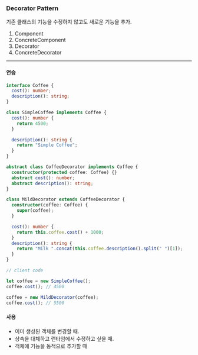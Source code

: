 ### Decorator Pattern

기존 클래스의 기능을 수정하지 않고도 새로운 기능을 추가.

1. Component
2. ConcreteComponent
3. Decorator
4. ConcreteDecorator

---

#### 연습

```ts
interface Coffee {
  cost(): number;
  description(): string;
}

class SimpleCoffee implements Coffee {
  cost(): number {
    return 4500;
  }

  description(): string {
    return "Simple Coffee";
  }
}

abstract class CoffeeDecorator implements Coffee {
  constructor(protected coffee: Coffee) {}
  abstract cost(): number;
  abstract description(): string;
}

class MildDecorator extends CoffeeDecorator {
  constructor(coffee: Coffee) {
    super(coffee);
  }

  cost(): number {
    return this.coffee.cost() + 1000;
  }
  description(): string {
    return "Milk ".concat(this.coffee.description().split(" ")[1]);
  }
}

// client code

let coffee = new SimpleCoffee();
coffee.cost(); // 4500

coffee = new MildDecorator(coffee);
coffee.cost(); // 5500
```

#### 사용

- 이미 생성된 객체를 변경할 때.
- 상속을 대체하고 런타임에서 수정하고 싶을 때.
- 객체에 기능을 동적으로 추가할 때
